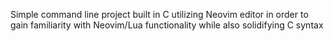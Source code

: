 Simple command line project built in C utilizing Neovim editor in order to gain familiarity with Neovim/Lua functionality while also solidifying C syntax
